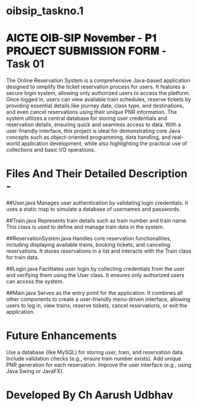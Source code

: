 # oibsip_taskno.1
# 𝐀𝐈𝐂𝐓𝐄 𝐎𝐈𝐁-𝐒𝐈𝐏 𝐍𝐨𝐯𝐞𝐦𝐛𝐞𝐫 - 𝐏𝟏 𝐏𝐑𝐎𝐉𝐄𝐂𝐓 𝐒𝐔𝐁𝐌𝐈𝐒𝐒𝐈𝐎𝐍 𝐅𝐎𝐑𝐌 - Task 01

The Online Reservation System is a comprehensive Java-based application designed to simplify the ticket reservation process for users. It features a secure login system, allowing only authorized users to access the platform. Once logged in, users can view available train schedules, reserve tickets by providing essential details like journey date, class type, and destinations, and even cancel reservations using their unique PNR information. The system utilizes a central database for storing user credentials and reservation details, ensuring quick and seamless access to data. With a user-friendly interface, this project is ideal for demonstrating core Java concepts such as object-oriented programming, data handling, and real-world application development, while also highlighting the practical use of collections and basic I/O operations.

# Files And Their Detailed Description - 

##User.java
Manages user authentication by validating login credentials. It uses a static map to simulate a database of usernames and passwords.

##Train.java
Represents train details such as train number and train name. This class is used to define and manage train data in the system.

##ReservationSystem.java
Handles core reservation functionalities, including displaying available trains, booking tickets, and canceling reservations. It stores reservations in a list and interacts with the Train class for train data.

##Login.java
Facilitates user login by collecting credentials from the user and verifying them using the User class. It ensures only authorized users can access the system.

##Main.java
Serves as the entry point for the application. It combines all other components to create a user-friendly menu-driven interface, allowing users to log in, view trains, reserve tickets, cancel reservations, or exit the application.

# Future Enhancements
 Use a database (like MySQL) for storing user, train, and reservation data.
 Include validation checks (e.g., ensure train number exists).
 Add unique PNR generation for each reservation.
 Improve the user interface (e.g., using Java Swing or JavaFX).

# Developed By Ch Aarush Udbhav
